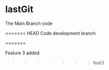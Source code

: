 # lastGit

The Main Branch code

<<<<<<< HEAD
Code development branch

=======






Feature 3 added
>>>>>>> feat3
